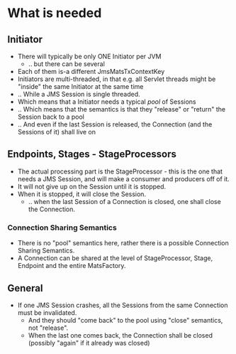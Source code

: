 # What is needed

## Initiator

* There will typically be only ONE Initiator per JVM
  * .. but there can be several
* Each of them is-a different JmsMatsTxContextKey
* Initiators are multi-threaded, in that e.g. all Servlet threads might be "inside" the same Initiator at the same time
* .. While a JMS Session is single threaded.
* Which means that a Initiator needs a typical _pool_ of Sessions
* .. Which means that the semantics is that they "release" or "return" the Session back to a pool
* .. And even if the last Session is released, the Connection (and the Sessions of it) shall live on 


## Endpoints, Stages - StageProcessors

* The actual processing part is the StageProcessor - this is the one that needs a JMS Session, and
will make a consumer and producers off of it.
* It will not give up on the Session until it is stopped.
* When it is stopped, it will close the Session.
  * .. when the last Session of a Connection is closed, one shall close the Connection.

### Connection Sharing Semantics

* There is no "pool" semantics here, rather there is a possible Connection Sharing Semantics.
* A Connection can be shared at the level of StageProcessor, Stage, Endpoint and the entire MatsFactory. 

## General

* If one JMS Session crashes, all the Sessions from the same Connection must be invalidated.
  * And they should "come back" to the pool using "close" semantics, not "release".
  * When the last one comes back, the Connection shall be closed (possibly "again" if it already was closed)

